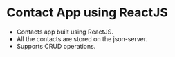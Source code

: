 # Contact App using ReactJS

- Contacts app built using ReactJS.
- All the contacts are stored on the json-server.
- Supports CRUD operations.

